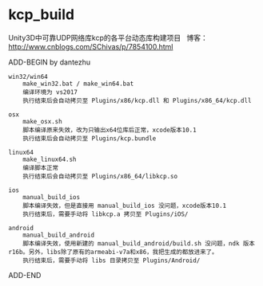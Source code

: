 # kcp_build
Unity3D中可靠UDP网络库kcp的各平台动态库构建项目
 
博客：http://www.cnblogs.com/SChivas/p/7854100.html

ADD-BEGIN by dantezhu

    win32/win64
        make_win32.bat / make_win64.bat
        编译环境为 vs2017
        执行结束后会自动拷贝至 Plugins/x86/kcp.dll 和 Plugins/x86_64/kcp.dll

    osx 
        make_osx.sh
        脚本编译原来失效，改为只输出x64位库后正常，xcode版本10.1
        执行结束后会自动拷贝至 Plugins/kcp.bundle

    linux64
        make_linux64.sh
        编译脚本正常
        执行结束后会自动拷贝至 Plugins/x86_64/libkcp.so

    ios
        manual_build_ios
        脚本编译失效，但是直接用 manual_build_ios 没问题，xcode版本10.1
        执行结束后，需要手动将 libkcp.a 拷贝至 Plugins/iOS/

    android
        manual_build_android
        脚本编译失效，使用新建的 manual_build_android/build.sh 没问题，ndk 版本 r16b。另外，libs除了原有的armeabi-v7a和x86，我把生成的都放进来了。
        执行结束后，需要手动将 libs 目录拷贝至 Plugins/Android/

ADD-END
